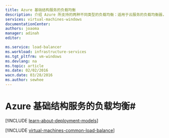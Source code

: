 ```yaml
---
title: Azure 基础结构服务的负载均衡
description: 介绍 Azure 所支持的两种不同类型的负载均衡：适用于云服务的负载均衡器，以及适用于客户端流量的 Azure 流量管理器。
services: virtual-machines-windows
documentationCenter: 
authors: joaoma
manager: adinah
editor: 

ms.service: load-balancer
ms.workload: infrastructure-services
ms.tgt_pltfrm: vm-windows
ms.devlang: na
ms.topic: article
ms.date: 02/02/2016
wacn.date: 03/28/2016
ms.author: sewhee
---
```


# Azure 基础结构服务的负载均衡#

[!INCLUDE [learn-about-deployment-models](../../includes/learn-about-deployment-models-both-include.md)]

[!INCLUDE [virtual-machines-common-load-balance](../../includes/virtual-machines-common-load-balance.md)]
